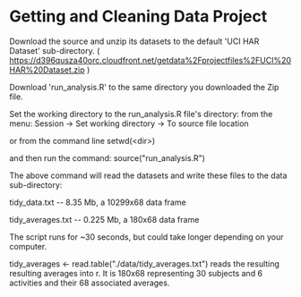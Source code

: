 Getting and Cleaning Data Project
==========================================


Download the source and unzip its datasets to the default 'UCI HAR Dataset' sub-directory.
( https://d396qusza40orc.cloudfront.net/getdata%2Fprojectfiles%2FUCI%20HAR%20Dataset.zip )

Download 'run_analysis.R' to the same directory you downloaded the Zip file.

Set the working directory to the run_analysis.R file's directory:
from the menu: Session -> Set working directory -> To source file location

or from the command line setwd(&#060;dir>)

and then run the command: source("run_analysis.R")

The above command will read the datasets and write these files to the data sub-directory:

tidy_data.txt -- 8.35 Mb, a 10299x68 data frame

tidy_averages.txt -- 0.225 Mb, a 180x68 data frame

The script runs for ~30 seconds, but could take longer depending on your computer.

tidy_averages <- read.table("./data/tidy_averages.txt") reads the resulting resulting averages into r. It is 180x68 representing 30 subjects and 6 activities and their 68 associated averages.
